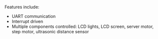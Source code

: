 Features include:
- UART communication
- Interrupt driven
- Multiple components controlled: LCD lights, LCD screen, server motor, step motor, ultrasonic distance sensor

